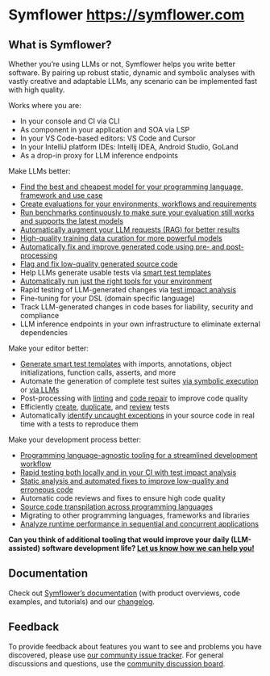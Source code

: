 # Symflower https://symflower.com

## What is Symflower?

Whether you’re using LLMs or not, Symflower helps you write better software. By pairing up robust static, dynamic and symbolic analyses with vastly creative and adaptable LLMs, any scenario can be implemented fast with high quality.

Works where you are:
- In your console and CI via CLI
- As component in your application and SOA via LSP
- In your VS Code-based editors: VS Code and Cursor
- In your IntelliJ platform IDEs: Intellij IDEA, Android Studio, GoLand
- As a drop-in proxy for LLM inference endpoints

Make LLMs better:
- [Find the best and cheapest model for your programming language, framework and use case](https://docs.symflower.com/docs/symflower-LLM/DevQualityEval/)
- [Create evaluations for your environments, workflows and requirements](https://symflower.com/en/)
- [Run benchmarks continuously to make sure your evaluation still works and supports the latest models](https://symflower.com/en/)
- [Automatically augment your LLM requests (RAG) for better results](https://docs.symflower.com/docs/symflower-LLM/symflower-symbols/)
- [High-quality training data curation for more powerful models](https://docs.symflower.com/docs/symflower-LLM/symflower-run/)
- [Automatically fix and improve generated code using pre- and post-processing](https://docs.symflower.com/docs/symflower-LLM/symflower-fix/)
- [Flag and fix low-quality generated source code](https://docs.symflower.com/docs/symflower-LLM/symflower-lint/)
- Help LLMs generate usable tests via [smart test templates](https://docs.symflower.com/docs/test-templates/)
- [Automatically run just the right tools for your environment](https://docs.symflower.com/docs/symflower-LLM/symflower-test/)
- Rapid testing of LLM-generated changes via [test impact analysis](https://docs.symflower.com/docs/symflower-LLM/symflower-test-runner/)
- Fine-tuning for your DSL (domain specific language)
- Track LLM-generated changes in code bases for liability, security and compliance
- LLM inference endpoints in your own infrastructure to eliminate external dependencies

Make your editor better:
- [Generate smart test templates](https://docs.symflower.com/docs/test-templates/test-template-tutorial/) with imports, annotations, object initializations, function calls, asserts, and more
- Automate the generation of complete test suites [via symbolic execution](https://docs.symflower.com/docs/test-suites/test-suite-tutorial/) or [via LLMs](https://docs.symflower.com/docs/test-suites/test-generation-LLM/)
- Post-processing with [linting](https://docs.symflower.com/docs/symflower-LLM/symflower-lint/) and [code repair](https://docs.symflower.com/docs/symflower-LLM/symflower-fix/) to improve code quality
- Efficiently [create](https://docs.symflower.com/docs/managing-tests/create-test-code-lens/), [duplicate](https://docs.symflower.com/docs/managing-tests/duplicate-test-code-lens/), and [review](https://docs.symflower.com/docs/managing-tests/test-review-workflow/) tests
- Automatically [identify uncaught exceptions](https://docs.symflower.com/docs/test-backed-diagnostics/) in your source code in real time with a tests to reproduce them

Make your development process better:
- [Programming language-agnostic tooling for a streamlined development workflow](https://docs.symflower.com/docs/symflower-LLM/symflower-test/)
- [Rapid testing both locally and in your CI with test impact analysis](https://docs.symflower.com/docs/symflower-LLM/symflower-test-runner/)
- [Static analysis and automated fixes to improve low-quality and erroneous code](https://docs.symflower.com/docs/symflower-LLM/symflower-fix/)
- Automatic code reviews and fixes to ensure high code quality
- [Source code transpilation across programming languages](https://symflower.com/en/company/blog/2024/transpilation-with-llms/)
- Migrating to other programming languages, frameworks and libraries
- [Analyze runtime performance in sequential and concurrent applications](https://docs.symflower.com/docs/symflower-LLM/symflower-trace/)

**Can you think of additional tooling that would improve your daily (LLM-assisted) software development life? [Let us know how we can help you!](https://symflower.com/en/company/contact/)**

## Documentation

Check out [Symflower’s documentation](https://docs.symflower.com/) (with product overviews, code examples, and tutorials) and our [changelog](https://docs.symflower.com/docs/changelog/).

## Feedback

To provide feedback about features you want to see and problems you have discovered, please use [our community issue tracker](https://github.com/symflower/symflower/issues). For general discussions and questions, use the [community discussion board](https://github.com/symflower/symflower/discussions).
